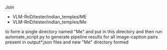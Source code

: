 Join 
- VLM-RnD/tester/indian_temples/ME
- VLM-RnD/tester/indian_temples/Me

to form a single directory named "Me" and put in this directory and then run automate_script.py to generate pipeline results for all image-caption pairs present in output*.json files and new "Me" directory formed 
